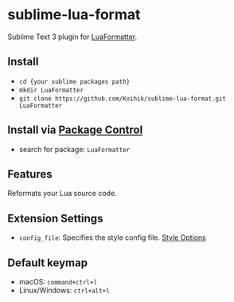 # sublime-lua-format

Sublime Text 3 plugin for [LuaFormatter](https://github.com/Koihik/LuaFormatter).

## Install

* `cd {your sublime packages path}`
* `mkdir LuaFormatter`
* `git clone https://github.com/Koihik/sublime-lua-format.git LuaFormatter`

## Install via [Package Control](https://packagecontrol.io/)

* search for package: `LuaFormatter`

## Features

Reformats your Lua source code.

## Extension Settings

* `config_file`: Specifies the style config file. [Style Options](https://github.com/Koihik/LuaFormatter/wiki/Style-Config)

## Default keymap

* macOS: `command+ctrl+l`
* Linux/Windows: `ctrl+alt+l`

